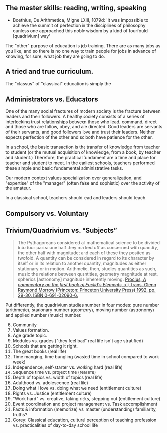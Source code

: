 
## The master skills: reading, writing, speaking 

- Boethius, De Arithmetica, Migne LXIII, 1079d: 'it was impossible to achieve the summit of perfection in the disciplines of philosophy ounless one approached this noble wisdom by a kind of fourfould [quadrivium] way'


The "other" purpose of education is job training. There are as many jobs as you like, and so there is no one way to train people for jobs in advance of knowing, for sure, what job they are going to do. 


## A tried and true curriculum. 

The "classus" of "classical" education is simply the 



## Administrators vs. Educators 

One of the many social fractures of modern society is the fracture between leaders and their followers. A healthy society consists of a series of interlocking trust relationships between those who lead, command, direct and those who are follow, obey, and are directed. Good leaders are servants of their servants, and good followers love and trust their leaders. Neither expects perfection of the other and so both have patience for the other. 

In a school, the basic transaction is the transfer of knowledge from teacher to student (or the mutual acquisition of knowledge, from a book, by teacher and student.) Therefore, the practical fundament are a time and place for teacher and student to meet. In the earliest schools, teachers performed these simple and basic fundamental administrative tasks. 

Our modern context values specialization over generalization, and "expertise" of the "manager" (often false and sophistic) over the activity of the amateur. 

In a classical school, teachers should lead and leaders should teach. 




## Compulsory vs. Voluntary 



## Trivium/Quadrivium vs. “Subjects” 

>The Pythagoreans considered all mathematical science to be divided into four parts: one half they marked off as concerned with quantity, the other half with magnitude; and each of these they posited as twofold. A quantity can be considered in regard to its character by itself or in its relation to another quantity, magnitudes as either stationary or in motion. Arithmetic, then, studies quantities as such, music the relations between quantities, geometry magnitude at rest, spherics [astronomy] magnitude inherently moving. [Proclus, _A commentary on the first book of Euclid's Elements_, xii, trans. Glenn Raymond Morrow (Princeton: Princeton University Press) 1992, pp. 29-30. ISBN 0-691-02090-6.](http://isites.harvard.edu/fs/docs/icb.topic555335.files/Proclus.pdf)

Put differently, the quadrivium studies number in four modes: pure number (arithmetic), stationary number (geometry), moving number (astronomy) and applied number (music) number.



6. Community 
7. Values formation. 
8. Age grade topic. 
9. Modules vs. grades ("they feel bad" real life isn't age stratified) 
10. Schools that are getting it right. 
11. The great books (real life) 
12. Time manging, time bungling (wasted time in school compared to work week) 
13. Independence, self-starter vs. working hard (real life) 
14. Sequence time vs. project time (real life) 
15. Depth of topics vs. width of topics (real life) 
16. Adulthood vs. adolescence (real life)  
17. Doing what I love vs. doing what we need (entitlement culture) 
18. Rights vs. Justice (entitlement culture) 
19. "Work hard" vs. creative, taking risks, stepping out (entitlement culture) 
20. Event coordination and project management vs. Task accomplishment 
21. Facts & information (memorize) vs. master (understanding) familiarity, truths? 
22. Corey: Classical education, cultural perception of teaching profession vs. practicalities of day-to-day school life 
